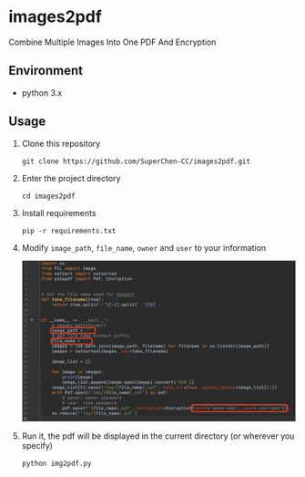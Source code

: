 # images2pdf

Combine Multiple Images Into One PDF And Encryption

## Environment

* python 3.x

## Usage

1. Clone this repository

    ```shell
    git clone https://github.com/SuperChen-CC/images2pdf.git
    ```

2. Enter the project directory

    ```shell
    cd images2pdf
    ```

3. Install requirements

    ```shell
    pip -r requirements.txt
    ```

4. Modify `image_path`, `file_name`, `owner` and `user` to your information

   ![Screenshot.png](https://github.com/SuperChen-CC/images2pdf/blob/main/static/Screenshot.png?raw=true)

5. Run it, the pdf will be displayed in the current directory (or wherever you specify)

   ```shell
   python img2pdf.py
   ```